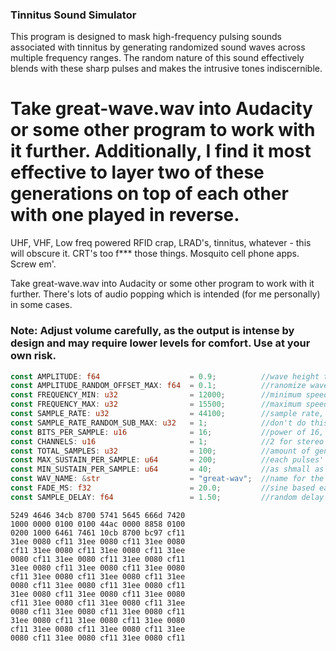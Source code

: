 ### Tinnitus Sound Simulator

This program is designed to mask high-frequency pulsing sounds associated with tinnitus by generating randomized sound waves across multiple frequency ranges.
The random nature of this sound effectively blends with these sharp pulses and makes the intrusive tones indiscernible.

Take great-wave.wav into Audacity or some other program to work with it further. Additionally, I find it most effective to layer two of these generations on top of each other with one played in reverse.
=======
UHF, VHF, Low freq powered RFID crap, LRAD's, tinnitus, whatever - this will obscure it. CRT's too f*** those things. Mosquito cell phone apps. Screw em'.

Take great-wave.wav into Audacity or some other program to work with it further. There's lots of audio popping which is intended (for me personally) in some cases.

### Note: Adjust volume carefully, as the output is intense by design and may require lower levels for comfort. Use at your own risk.

```rust
const AMPLITUDE: f64                    = 0.9;          //wave height target
const AMPLITUDE_RANDOM_OFFSET_MAX: f64  = 0.1;          //ranomize wave height by some amount
const FREQUENCY_MIN: u32                = 12000;        //minimum speed of sample oscilation
const FREQUENCY_MAX: u32                = 15500;        //maximum speed of sample osc
const SAMPLE_RATE: u32                  = 44100;        //sample rate, 44100 over one second
const SAMPLE_RATE_RANDOM_SUB_MAX: u32   = 1;            //don't do this, but this can be set higher for sample rate shenans
const BITS_PER_SAMPLE: u16              = 16;           //power of 16, 32, whatever else hound/rodio is happy with
const CHANNELS: u16                     = 1;            //2 for stereo
const TOTAL_SAMPLES: u32                = 100;          //amount of generations to append to the wav
const MAX_SUSTAIN_PER_SAMPLE: u64       = 200;          //each pulses' duration top end
const MIN_SUSTAIN_PER_SAMPLE: u64       = 40;           //as shmall as the duration can be
const WAV_NAME: &str                    = "great-wav";  //name for the file that gets spit out
const FADE_MS: f32                      = 20.0;         //sine based easing, this should be at most half of the min sustain per sample
const SAMPLE_DELAY: f64                 = 1.50;         //random delay between each sample generated 0.0-SAMPLE_DELAY
```

```
5249 4646 34cb 8700 5741 5645 666d 7420
1000 0000 0100 0100 44ac 0000 8858 0100
0200 1000 6461 7461 10cb 8700 bc97 cf11
31ee 0080 cf11 31ee 0080 cf11 31ee 0080
cf11 31ee 0080 cf11 31ee 0080 cf11 31ee
0080 cf11 31ee 0080 cf11 31ee 0080 cf11
31ee 0080 cf11 31ee 0080 cf11 31ee 0080
cf11 31ee 0080 cf11 31ee 0080 cf11 31ee
0080 cf11 31ee 0080 cf11 31ee 0080 cf11
31ee 0080 cf11 31ee 0080 cf11 31ee 0080
cf11 31ee 0080 cf11 31ee 0080 cf11 31ee
0080 cf11 31ee 0080 cf11 31ee 0080 cf11
31ee 0080 cf11 31ee 0080 cf11 31ee 0080
cf11 31ee 0080 cf11 31ee 0080 cf11 31ee
0080 cf11 31ee 0080 cf11 31ee 0080 cf11
```
